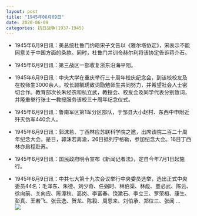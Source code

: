 ```yaml
---
layout: post
title: "1945年06月09日"
date: 2020-06-09
categories: 抗日战争(1937-1945)
---
```


<meta name="referrer" content="no-referrer" />

- 1945年6月9日讯：美总统杜鲁门约晤宋子文告以《雅尔塔协定》，宋表示不能同意关于中国方面的条款。同时，杜鲁门并训令赫尔利将该协定告诉蒋介石。 

- 1945年6月9日讯：第三战区一部收复浙东沿海平阳。 

- 1945年6月9日讯：中央大学在重庆举行三十周年校庆纪念会，到该校校友及在校师生3000余人。校长顾毓琇致词勖勉师生共同努力，并希望社会人士密切合作。教育部次长朱经农和杭立武，教授会、校友会及同学代表分别致词，并隆重举行张士一教授服务该校三十周年纪念仪式。 

- 1945年6月9日讯：鲁南军区第1军分区部队，于邹县大小赵村、东西中申附近歼灭伪军440余人。 

- 1945年6月9日讯：郭沫若、丁西林应苏联科学院之邀，出席该院二百二十周年纪念大会。是日，郭沫若离渝，26日抵列宁格勒，参加纪念大会。16日丁西林亦启程赴苏。 

- 1945年6月9日讯：国民政府明令宣布《新闻记者法》，定自今年7月1日起施行。 

- 1945年6月9日讯：中共七大第十九次会议举行中央委员选举，选出正式中央委员44名：毛泽东、朱德、刘少奇、任弼时、林伯渠、林彪、董必武、陈云、徐向前、关向应、陈潭秋、高岗、李富春、饶漱石、李立三、罗荣桓、康生、彭真、王若飞、张云逸、贺龙、陈毅、周恩来、刘伯承、郑位三、张闻 ... <br/><img src="https://wx1.sinaimg.cn/large/aca367d8ly1gflpmwq9tej20c80ayglp.jpg" />

